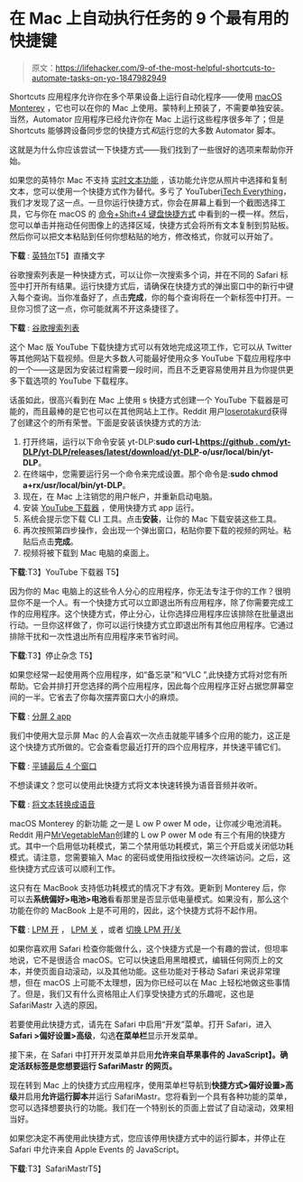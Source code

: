 # 在 Mac 上自动执行任务的 9 个最有用的快捷键

> 原文：<https://lifehacker.com/9-of-the-most-helpful-shortcuts-to-automate-tasks-on-yo-1847982949>

Shortcuts 应用程序允许你在多个苹果设备上运行自动化程序——使用 [macOS Monterey](https://lifehacker.com/12-hidden-features-in-macos-monterey-worth-finding-1847972748) ，它也可以在你的 Mac 上使用。蒙特利上预装了，不需要单独安装。当然，Automator 应用程序已经允许你在 Mac 上运行这些程序很多年了；但是 Shortcuts 能够跨设备同步您的快捷方式*和*运行您的大多数 Automator 脚本。

这就是为什么你应该尝试一下快捷方式——我们找到了一些很好的选项来帮助你开始。

如果您的英特尔 Mac 不支持 [实时文本功能](https://lifehacker.com/how-to-finally-copy-text-from-photos-on-your-mac-1847962724) ，该功能允许您从照片中选择和复制文本，您可以使用一个快捷方式作为替代。多亏了 YouTuber[iTech Everything](https://www.youtube.com/watch?v=1O5ywGnZHnI)，我们才发现了这一点。一旦你运行快捷方式，你会在屏幕上看到一个截图选择工具，它与你在 macOS 的 [命令+Shift+4 键盘快捷方式](https://lifehacker.com/how-to-take-screenshots-on-a-mac-1846676291) 中看到的一模一样。然后，您可以单击并拖动任何图像上的选择区域，快捷方式会将所有文本复制到剪贴板。然后你可以把文本粘贴到任何你想粘贴的地方，修改格式，你就可以开始了。

**下载** : [英特尔](https://www.icloud.com/shortcuts/79f6a3a611fc4c54ad7b6075dc5faa17)T5】直播文字

谷歌搜索列表是一种快捷方式，可以让你一次搜索多个词，并在不同的 Safari 标签中打开所有结果。运行快捷方式后，请确保在快捷方式的弹出窗口中的新行中键入每个查询。当你准备好了，点击**完成**，你的每个查询将在一个新标签中打开。一旦你习惯了这一点，你可能就离不开这条捷径了。

**下载** : [谷歌搜索列表](https://www.icloud.com/shortcuts/1fed695464564e12a7577e8a7f0fe0a3)

这个 Mac 版 YouTube 下载快捷方式可以有效地完成这项工作，它可以从 Twitter 等其他网站下载视频。但是大多数人可能最好使用众多 YouTube 下载应用程序中的一个——这是因为安装过程需要一段时间，而且不乏更容易使用并且为你提供更多下载选项的 YouTube 下载程序。

话虽如此，很高兴看到在 Mac 上使用 s 快捷方式创建一个 YouTube 下载器是可能的，而且最棒的是它也可以在其他网站上工作。Reddit 用户[loserotakurd](https://www.reddit.com/r/shortcuts/comments/qgohtx/simple_ytdlp_online_video_downloader_gui_for/)获得了创建这个的所有荣誉。下面是安装该快捷方式的方法:

1.  打开终端，运行以下命令安装 yt-DLP:**sudo curl-L**[**https://github . com/yt-DLP/yt-DLP/releases/latest/download/yt-DLP**](https://github.com/yt-dlp/yt-dlp/releases/latest/download/yt-dlp)**-o/usr/local/bin/yt-DLP**。
2.  在终端中，您需要运行另一个命令来完成设置。那个命令是:**sudo chmod a+rx/usr/local/bin/yt-DLP**。
3.  现在，在 Mac 上注销您的用户帐户，并重新启动电脑。
4.  安装 [YouTube 下载器](https://www.icloud.com/shortcuts/08a6f23af03e45b7bd1cf186cec36a77) ，使用快捷方式 app 运行。
5.  系统会提示您下载 CLI 工具。点击**安装**，让你的 Mac 下载安装这些工具。
6.  再次按照第四步操作，会出现一个弹出窗口，粘贴你要下载的视频的网址。粘贴后点击**完成**。
7.  视频将被下载到 Mac 电脑的桌面上。

**下载**:T3】YouTube 下载器 T5】

因为你的 Mac 电脑上的这些令人分心的应用程序，你无法专注于你的工作？很明显你不是一个人。有一个快捷方式可以立即退出所有应用程序，除了你需要完成工作的应用程序。这个快捷方式，停止分心，让你选择应用程序应该排除在批量退出行动。一旦你这样做了，你可以运行快捷方式立即退出所有其他应用程序。它通过排除干扰和一次性退出所有应用程序来节省时间。

**下载**:T3】停止杂念 T5】

如果您经常一起使用两个应用程序，如“备忘录”和“VLC ”,此快捷方式将对您有所帮助。它会并排打开您选择的两个应用程序，因此每个应用程序正好占据您屏幕空间的一半。它省去了你每次摆弄窗口大小的麻烦。

**下载** : [分屏 2 app](https://www.icloud.com/shortcuts/fd4b49f5ffc147f081290c914ad3774f)

我们中使用大显示屏 Mac 的人会喜欢一次点击就能平铺多个应用的能力，这正是这个快捷方式所做的。它会查看您最近打开的四个应用程序，并快速平铺它们。

**下载** : [平铺最后 4 个窗口](https://www.icloud.com/shortcuts/992f781c93ea4e5aa9098742e4d787ea)

不想读课文？您可以使用此快捷方式将文本快速转换为语音音频并收听。

**下载** : [将文本转换成语音](https://www.icloud.com/shortcuts/cdfc29fb1bca44399bc17036a143b5b9)

macOS Monterey 的新功能 之一是 L ow P ower M ode，让你减少电池消耗。Reddit 用户[MrVegetableMan](https://www.reddit.com/r/shortcuts/comments/qi3nz1/turn_low_power_mode_onoff_on_mac/)创建的 L ow P ower M ode 有三个有用的快捷方式。其中一个启用低功耗模式，第二个禁用低功耗模式，第三个开启或关闭低功耗模式。请注意，您需要输入 Mac 的密码或使用指纹授权一次终端访问。之后，这些快捷方式应该可以顺利工作。

这只有在 MacBook 支持低功耗模式的情况下才有效。更新到 Monterey 后，你可以去**系统偏好>电池>电池**看看那里是否显示低电量模式。如果没有，那么这个功能在你的 MacBook 上是不可用的，因此，这个快捷方式将不起作用。

**下载** : [LPM 开](https://www.icloud.com/shortcuts/87865c17e8bd424c8de6053586346067) ， [LPM 关](https://www.icloud.com/shortcuts/667d04bfa11a4a7f9e7d8184a7b0f88a) ，或者 [切换 LPM 开/关](https://www.icloud.com/shortcuts/f68517847fdc41588997de711ce55e20)

如果你喜欢用 Safari 检查你能做什么，这个快捷方式是一个有趣的尝试，但坦率地说，它不是很适合 macOS。它可以快速启用黑暗模式，编辑任何网页上的文本，并使页面自动滚动，以及其他功能。这些功能对于移动 Safari 来说非常理想，但在 macOS 上可能不太理想，因为你已经可以在 Mac 上轻松地做这些事情了。但是，我们又有什么资格阻止人们享受快捷方式的乐趣呢，这也是 SafariMastr 入选的原因。

若要使用此快捷方式，请先在 Safari 中启用“开发”菜单。打开 Safari，进入 **Safari >偏好设置>高级**，勾选**在菜单栏**显示开发菜单。

接下来，在 Safari 中打开开发菜单并启用**允许来自苹果事件的 JavaScript】。确定活跃标签是您想要运行 SafariMastr 的网页。**

现在转到 Mac 上的快捷方式应用程序，使用菜单栏导航到**快捷方式>偏好设置>高级**并启用**允许运行脚本**并运行 SafariMastr。您将看到一个具有各种功能的菜单，您可以选择想要执行的功能。我们在一个特别长的页面上尝试了自动滚动，效果相当好。

如果您决定不再使用此快捷方式，您应该停用快捷方式中的运行脚本，并停止在 Safari 中允许来自 Apple Events 的 JavaScript。

**下载**:T3】SafariMastrT5】